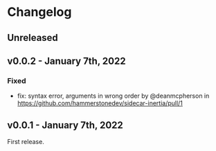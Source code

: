 # Changelog
## Unreleased 

## v0.0.2 - January 7th, 2022

### Fixed

- fix: syntax error, arguments in wrong order by @deanmcpherson in https://github.com/hammerstonedev/sidecar-inertia/pull/1

##  v0.0.1 - January 7th, 2022

First release.